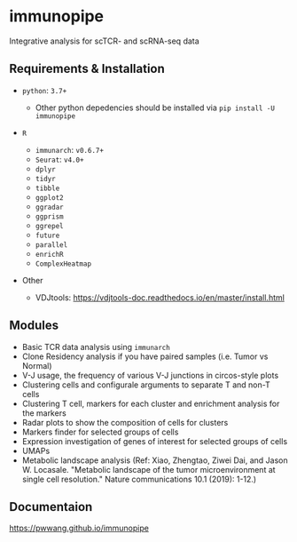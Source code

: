 # immunopipe

Integrative analysis for scTCR- and scRNA-seq data

## Requirements & Installation

- `python`: `3.7+`
    - Other python depedencies should be installed via `pip install -U immunopipe`

- `R`
  - `immunarch`: `v0.6.7+`
  - `Seurat`: `v4.0+`
  - `dplyr`
  - `tidyr`
  - `tibble`
  - `ggplot2`
  - `ggradar`
  - `ggprism`
  - `ggrepel`
  - `future`
  - `parallel`
  - `enrichR`
  - `ComplexHeatmap`

- Other
  - VDJtools: https://vdjtools-doc.readthedocs.io/en/master/install.html

## Modules

- Basic TCR data analysis using `immunarch`
- Clone Residency analysis if you have paired samples (i.e. Tumor vs Normal)
- V-J usage, the frequency of various V-J junctions in circos-style plots
- Clustering cells and configurale arguments to separate T and non-T cells
- Clustering T cell, markers for each cluster and enrichment analysis for the markers
- Radar plots to show the composition of cells for clusters
- Markers finder for selected groups of cells
- Expression investigation of genes of interest for selected groups of cells
- UMAPs
- Metabolic landscape analysis (Ref: Xiao, Zhengtao, Ziwei Dai, and Jason W. Locasale. "Metabolic landscape of the tumor microenvironment at single cell resolution." Nature communications 10.1 (2019): 1-12.)

## Documentaion

https://pwwang.github.io/immunopipe
